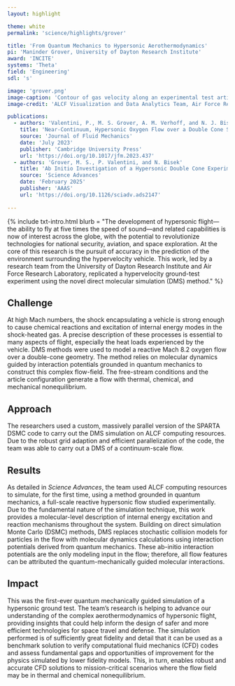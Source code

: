 ```yaml
---
layout: highlight

theme: white
permalink: 'science/highlights/grover'

title: 'From Quantum Mechanics to Hypersonic Aerothermodynamics'
pi: 'Maninder Grover, University of Dayton Research Institute'
award: 'INCITE'
systems: 'Theta'
field: 'Engineering'
sdl: 's'

image: 'grover.png' 
image-caption: 'Contour of gas velocity along an experimental test article.'
image-credit: 'ALCF Visualization and Data Analytics Team, Air Force Research Laboratory, and University of Dayton Research Institute'

publications:
  - authors: 'Valentini, P., M. S. Grover, A. M. Verhoff, and N. J. Bisek'
    title: 'Near-Continuum, Hypersonic Oxygen Flow over a Double Cone Simulated by Direct Simulation Monte Carlo Informed from Quantum Chemistry'
    source: 'Journal of Fluid Mechanics'
    date: 'July 2023'
    publisher: 'Cambridge University Press'
    url: 'https://doi.org/10.1017/jfm.2023.437'
  - authors: 'Grover, M. S., P. Valentini, and N. Bisek'
    title: 'Ab Initio Investigation of a Hypersonic Double Cone Experiment'
    source: 'Science Advances'
    date: 'February 2025'
    publisher: 'AAAS'
    url: 'https://doi.org/10.1126/sciadv.ads2147'
    
---
```


{% include txt-intro.html 
    blurb = "The development of hypersonic flight—the ability to fly at five times the speed of sound—and related capabilities is now of interest across the globe, with the potential to revolutionize technologies for national security, aviation, and space exploration. At the core of this research is the pursuit of accuracy in the prediction of the environment surrounding the hypervelocity vehicle.  This work, led by a research team from the University of Dayton Research Institute and Air Force Research Laboratory, replicated a hypervelocity ground-test experiment using the novel direct molecular simulation (DMS) method."
%}



## Challenge

At high Mach numbers, the shock encapsulating a vehicle is strong enough to cause chemical reactions and excitation of internal energy modes in the shock-heated gas. A precise description of these processes is essential to many aspects of flight, especially the heat loads experienced by the vehicle. DMS methods were used to model a reactive Mach 8.2 oxygen flow over a double-cone geometry. The method relies on molecular dynamics guided by interaction potentials grounded in quantum mechanics to construct this complex flow-field. The free-stream conditions and the article configuration generate a flow with thermal, chemical, and mechanical nonequilibrium.

## Approach

The researchers used a custom, massively parallel version of the SPARTA DSMC code to carry out the DMS simulation on ALCF computing resources. Due to the robust grid adaption and efficient parallelization of the code, the team was able to carry out a DMS of a continuum-scale flow.




## Results

As detailed in _Science Advances_, the team used ALCF computing resources to simulate, for the first time, using a method grounded in quantum mechanics, a full-scale reactive hypersonic flow studied experimentally. Due to the fundamental nature of the simulation technique, this work provides a molecular-level description of internal energy excitation and reaction mechanisms throughout the system. Building on direct simulation Monte Carlo (DSMC) methods, DMS replaces stochastic collision models for particles in the flow with molecular dynamics calculations using interaction potentials derived from quantum mechanics. These ab-initio interaction potentials are the only modeling input in the flow; therefore, all flow features can be attributed the quantum-mechanically guided molecular interactions.


## Impact

This was the first-ever quantum mechanically guided simulation of a hypersonic ground test. The team’s research is helping to advance our understanding of the complex aerothermodynamics of hypersonic flight, providing insights that could help inform the design of safer and more efficient technologies for space travel and defense. The simulation performed is of sufficiently great fidelity and detail that it can be used as a benchmark solution to verify computational fluid mechanics (CFD) codes and assess fundamental gaps and opportunities of improvement for the physics simulated by lower fidelity models. This, in turn, enables robust and accurate CFD solutions to mission-critical scenarios where the flow field may be in thermal and chemical nonequilibrium.

